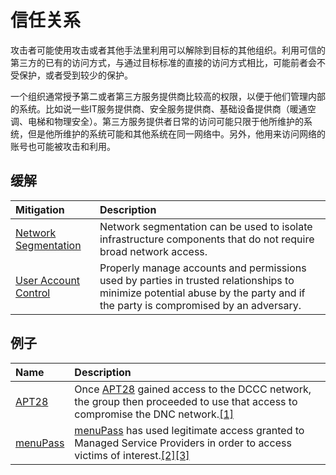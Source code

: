 # 信任关系

攻击者可能使用攻击或者其他手法里利用可以解除到目标的其他组织。利用可信的第三方的已有的访问方式，与通过目标标准的直接的访问方式相比，可能前者会不受保护，或者受到较少的保护。

一个组织通常授予第二或者第三方服务提供商比较高的权限，以便于他们管理内部的系统。比如说一些IT服务提供商、安全服务提供商、基础设备提供商（暖通空调、电梯和物理安全）。第三方服务提供者日常的访问可能只限于他所维护的系统，但是他所维护的系统可能和其他系统在同一网络中。另外，他用来访问网络的账号也可能被攻击和利用。

## 缓解

| Mitigation | Description |
| :--- | :--- |
| [Network Segmentation](https://attack.mitre.org/mitigations/M1030) | Network segmentation can be used to isolate infrastructure components that do not require broad network access. |
| [User Account Control](https://attack.mitre.org/mitigations/M1052) | Properly manage accounts and permissions used by parties in trusted relationships to minimize potential abuse by the party and if the party is compromised by an adversary. |

## 例子

| Name | Description |
| :--- | :--- |
| [APT28](https://attack.mitre.org/groups/G0007) | Once [APT28](https://attack.mitre.org/groups/G0007) gained access to the DCCC network, the group then proceeded to use that access to compromise the DNC network.[\[1\]](https://www.justice.gov/file/1080281/download) |
| [menuPass](https://attack.mitre.org/groups/G0045) | [menuPass](https://attack.mitre.org/groups/G0045) has used legitimate access granted to Managed Service Providers in order to access victims of interest.[\[2\]](https://www.pwc.co.uk/cyber-security/pdf/cloud-hopper-annex-b-final.pdf)[\[3\]](https://www.fireeye.com/blog/threat-research/2017/04/apt10_menupass_grou.html) |



